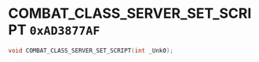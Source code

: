 # COMBAT_CLASS_SERVER_SET_SCRIPT `0xAD3877AF`

```cpp
void COMBAT_CLASS_SERVER_SET_SCRIPT(int _Unk0);
```